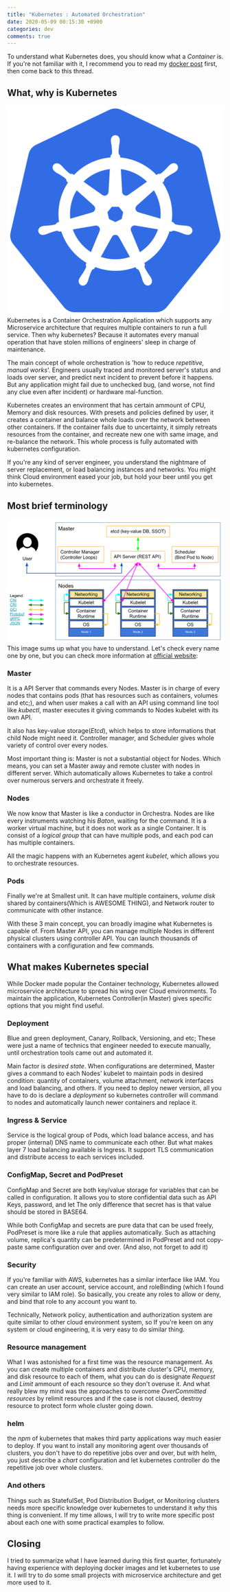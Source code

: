 ```yaml
---
title: "Kubernetes : Automated Orchestration"
date: 2020-05-09 00:15:30 +0900
categories: dev
comments: true
---
```


To understand what Kubernetes does, you should know what a _Container_ is. If you're not familiar with it, I recommend you to read my [docker post][docker] first, then come back to this thread.

## What, why is Kubernetes

![kubernetes](/assets/img/kubernetes_logo.png)
Kubernetes is a Container Orchestration Application which supports any Microservice architecture that requires multiple containers to run a full service. Then why kubernetes? Because it automates every manual operation that have stolen millions of engineers' sleep in charge of maintenance.

The main concept of whole orchestration is 'how to reduce _repetitive, manual works_'. Engineers usually traced and monitored server's status and loads over server, and predict next incident to prevent before it happens. But any application might fail due to unchecked bug, (and worse, not find any clue even after incident) or hardware mal-function.

Kubernetes creates an environment that has certain ammount of CPU, Memory and disk resources. With presets and policies defined by user, it creates a container and balance whole loads over the network between other containers. If the container fails due to uncertainty, it simply retreats resources from the container, and recreate new one with same image, and re-balance the network. This whole process is fully automated with kubernetes configuration.

If you're any kind of server engineer, you understand the nightmare of server replacement, or load balancing instances and networks. You might think Cloud environment eased your job, but hold your beer until you get into kubernetes.

## Most brief terminology

![kubernetes plane](/assets/img/kubernetes-control-plane.png)
This image sums up what you have to understand. Let's check every name one by one, but you can check more information at [official website][terminology]:

### Master

It is a API Server that commands every Nodes. Master is in charge of every nodes that contains pods (that has resources such as containers, volumes and etc;), and when user makes a call with an API using command line tool like _kubectl_, master executes it giving commands to Nodes kubelet with its own API.

It also has key-value storage(_Etcd_), which helps to store informations that child Node might need it. Controller manager, and Scheduler gives whole variety of control over every nodes.

Most important thing is: Master is not a substantial object for Nodes. Which means, you can set a Master away and remote cluster with nodes in different server. Which automatically allows Kubernetes to take a control over numerous servers and orchestrate it freely.

### Nodes

We now know that Master is like a conductor in Orchestra. Nodes are like every instruments watching his _Baton_, waiting for the command. It is a worker virtual machine, but it does not work as a single Container. It is consist of a _logical group_ that can have multiple pods, and each pod can has multiple containers.

All the magic happens with an Kubernetes agent _kubelet_, which allows you to orchestrate resources.

### Pods

Finally we're at Smallest unit. It can have multiple containers, _volume disk_ shared by containers(Which is AWESOME THING), and Network router to communicate with other instance.

With these 3 main concept, you can broadly imagine what Kubernetes is capable of. From Master API, you can manage multiple Nodes in different physical clusters using controller API. You can launch thousands of containers with a configuration and few commands.

## What makes Kubernetes special

While Docker made popular the Container technology, Kubernetes allowed microservice architecture to spread his wing over Cloud environments. To maintain the application, Kubernetes Controller(in Master) gives specific options that you might find useful.

### Deployment

Blue and green deployment, Canary, Rollback, Versioning, and etc; These were just a name of technics that engineer needed to execute manually, until orchestration tools came out and automated it.

Main factor is _desired state_. When configurations are determined, Master gives a command to each Nodes' kubelet to maintain pods in desired condition: quantity of containers, volume attachment, network interfaces and load balancing, and others. If you need to deploy newer version, all you have to do is declare a _deployment_ so kubernetes controller will command to nodes and automatically launch newer containers and replace it.

### Ingress & Service

Service is the logical group of Pods, which load balance access, and has proper (internal) DNS name to communicate each other. But what makes layer 7 load balancing available is Ingress. It support TLS communication and distribute access to each services included.

### ConfigMap, Secret and PodPreset

ConfigMap and Secret are both key/value storage for variables that can be called in configuration. It allows you to store confidential data such as API Keys, password, and let The only difference that secret has is that value should be stored in BASE64.

While both ConfigMap and secrets are pure data that can be used freely, PodPreset is more like a rule that applies automatically. Such as attaching volume, replica's quantity can be predetermined in PodPreset and not copy-paste same configuration over and over. (And also, not forget to add it)

### Security

If you're familiar with AWS, kubernetes has a similar interface like IAM. You can create an user account, service account, and roleBinding (which I found very similar to IAM role). So basically, you create any roles to allow or deny, and bind that role to any account you want to.

Technically, Network policy, authentication and authorization system are quite similar to other cloud environment system, so If you're keen on any system or cloud engineering, it is very easy to do similar thing.

### Resource management

What I was astonished for a first time was the resource management. As you can create multiple containers and distribute cluster's CPU, memory, and disk resource to each of them, what you can do is designate _Request_ and _Limit_ ammount of each resource so they don't overuse it. And what really blew my mind was the approaches to overcome _OverCommitted resources_ by relimit resources and if the case is not claused, destroy resource to protect form whole cluster going down.

### helm

the _npm_ of kubernetes that makes third party applications way much easier to deploy. If you want to install any monitoring agent over thousands of clusters, you don't have to do repetitive jobs over and over, but with helm, you just describe a _chart_ configuration and let kubernetes controller do the repetitive job over whole clusters.

### And others

Things such as StatefulSet, Pod Distribution Budget, or Monitoring clusters needs more specific knowledge over kubernetes to understand it _why_ this thing is convenient. If my time allows, I will try to write more specific post about each one with some practical examples to follow.

## Closing

I tried to summarize what I have learned during this first quarter, fortunately having experience with deploying docker images and let kubernetes to use it. I will try to do some small projects with microservice architecture and get more used to it.

[docker]: https://bkko79.github.io/knowledges/whats-docker/
[terminology]: https://kubernetes.io/docs/reference/glossary/?all=true
